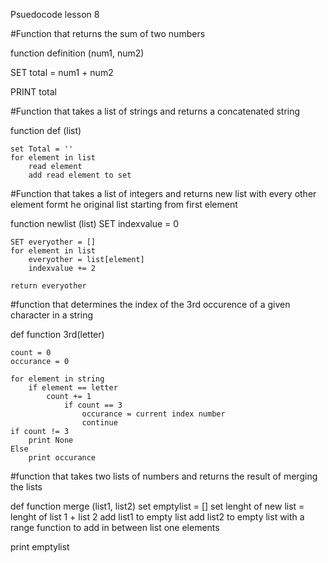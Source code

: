 Psuedocode lesson 8 

#Function that returns the sum of two numbers

function definition (num1, num2)

   SET total = num1 + num2

PRINT total


#Function that takes a list of strings and returns a concatenated string

function def (list)

    set Total = ''
    for element in list
        read element 
        add read element to set

#Function that takes a list of integers and returns new list
with every other element formt he original list starting from 
first element


function newlist (list)
    SET indexvalue = 0

    SET everyother = []
    for element in list
        everyother = list[element]
        indexvalue += 2 

    return everyother



#function that determines the index of the 3rd occurence of a 
given character in a string 

def function 3rd(letter)

    count = 0
    occurance = 0

    for element in string 
        if element == letter 
            count += 1 
                if count == 3 
                    occurance = current index number 
                    continue 
    if count != 3 
        print None
    Else
        print occurance 


#function that takes two lists of numbers and returns the result of merging the lists

def function merge (list1, list2)
    set emptylist = []
    set lenght of new list = lenght of list 1 + list 2
    add list1 to empty list 
    add list2 to empty list with a range function to add in between list one elements

print emptylist

